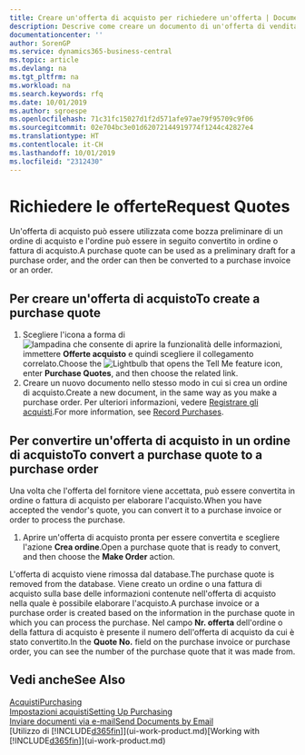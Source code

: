 ```yaml
---
title: Creare un'offerta di acquisto per richiedere un'offerta | Documenti Microsoft
description: Descrive come creare un documento di un'offerta di vendita o una richiesta di offerta (RdO) per registrare la propria offerta a un cliente per la vendita di prodotti in base a termini determinati.
documentationcenter: ''
author: SorenGP
ms.service: dynamics365-business-central
ms.topic: article
ms.devlang: na
ms.tgt_pltfrm: na
ms.workload: na
ms.search.keywords: rfq
ms.date: 10/01/2019
ms.author: sgroespe
ms.openlocfilehash: 71c31fc15027d1f2d571afe97ae79f95709c9f06
ms.sourcegitcommit: 02e704bc3e01d62072144919774f1244c42827e4
ms.translationtype: HT
ms.contentlocale: it-CH
ms.lasthandoff: 10/01/2019
ms.locfileid: "2312430"
---
```

# <a name="request-quotes"></a><span data-ttu-id="226b3-103">Richiedere le offerte</span><span class="sxs-lookup"><span data-stu-id="226b3-103">Request Quotes</span></span>
<span data-ttu-id="226b3-104">Un'offerta di acquisto può essere utilizzata come bozza preliminare di un ordine di acquisto e l'ordine può essere in seguito convertito in ordine o fattura di acquisto.</span><span class="sxs-lookup"><span data-stu-id="226b3-104">A purchase quote can be used as a preliminary draft for a purchase order, and the order can then be converted to a purchase invoice or an order.</span></span>


## <a name="to-create-a-purchase-quote"></a><span data-ttu-id="226b3-105">Per creare un'offerta di acquisto</span><span class="sxs-lookup"><span data-stu-id="226b3-105">To create a purchase quote</span></span>
1. <span data-ttu-id="226b3-106">Scegliere l'icona a forma di ![lampadina che consente di aprire la funzionalità delle informazioni](media/ui-search/search_small.png "Informazioni sull'operazione che si desidera eseguire"), immettere **Offerte acquisto** e quindi scegliere il collegamento correlato.</span><span class="sxs-lookup"><span data-stu-id="226b3-106">Choose the ![Lightbulb that opens the Tell Me feature](media/ui-search/search_small.png "Tell me what you want to do") icon, enter **Purchase Quotes**, and then choose the related link.</span></span>
2. <span data-ttu-id="226b3-107">Creare un nuovo documento nello stesso modo in cui si crea un ordine di acquisto.</span><span class="sxs-lookup"><span data-stu-id="226b3-107">Create a new document, in the same way as you make a purchase order.</span></span> <span data-ttu-id="226b3-108">Per ulteriori informazioni, vedere [Registrare gli acquisti](purchasing-how-record-purchases.md).</span><span class="sxs-lookup"><span data-stu-id="226b3-108">For more information, see [Record Purchases](purchasing-how-record-purchases.md).</span></span>

## <a name="to-convert-a-purchase-quote-to-a-purchase-order"></a><span data-ttu-id="226b3-109">Per convertire un'offerta di acquisto in un ordine di acquisto</span><span class="sxs-lookup"><span data-stu-id="226b3-109">To convert a purchase quote to a purchase order</span></span>
<span data-ttu-id="226b3-110">Una volta che l'offerta del fornitore viene accettata, può essere convertita in ordine o fattura di acquisto per elaborare l'acquisto.</span><span class="sxs-lookup"><span data-stu-id="226b3-110">When you have accepted the vendor's quote, you can convert it to a purchase invoice or order to process the purchase.</span></span>

1. <span data-ttu-id="226b3-111">Aprire un'offerta di acquisto pronta per essere convertita e scegliere l'azione **Crea ordine**.</span><span class="sxs-lookup"><span data-stu-id="226b3-111">Open a purchase quote that is ready to convert, and then choose the **Make Order** action.</span></span>

<span data-ttu-id="226b3-112">L'offerta di acquisto viene rimossa dal database.</span><span class="sxs-lookup"><span data-stu-id="226b3-112">The purchase quote is removed from the database.</span></span> <span data-ttu-id="226b3-113">Viene creato un ordine o una fattura di acquisto sulla base delle informazioni contenute nell'offerta di acquisto nella quale è possibile elaborare l'acquisto.</span><span class="sxs-lookup"><span data-stu-id="226b3-113">A purchase invoice or a purchase order is created based on the information in the purchase quote in which you can process the purchase.</span></span> <span data-ttu-id="226b3-114">Nel campo **Nr. offerta** dell'ordine o della fattura di acquisto è presente il numero dell'offerta di acquisto da cui è stato convertito.</span><span class="sxs-lookup"><span data-stu-id="226b3-114">In the **Quote No.** field on the purchase invoice or purchase order, you can see the number of the purchase quote that it was made from.</span></span>

## <a name="see-also"></a><span data-ttu-id="226b3-115">Vedi anche</span><span class="sxs-lookup"><span data-stu-id="226b3-115">See Also</span></span>
[<span data-ttu-id="226b3-116">Acquisti</span><span class="sxs-lookup"><span data-stu-id="226b3-116">Purchasing</span></span>](purchasing-manage-purchasing.md)  
[<span data-ttu-id="226b3-117">Impostazioni acquisti</span><span class="sxs-lookup"><span data-stu-id="226b3-117">Setting Up Purchasing</span></span>](purchasing-setup-purchasing.md)  
[<span data-ttu-id="226b3-118">Inviare documenti via e-mail</span><span class="sxs-lookup"><span data-stu-id="226b3-118">Send Documents by Email</span></span>](ui-how-send-documents-email.md)  
<span data-ttu-id="226b3-119">[Utilizzo di [!INCLUDE[d365fin](includes/d365fin_md.md)]](ui-work-product.md)</span><span class="sxs-lookup"><span data-stu-id="226b3-119">[Working with [!INCLUDE[d365fin](includes/d365fin_md.md)]](ui-work-product.md)</span></span>
